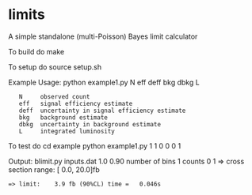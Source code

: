 # limits
A simple standalone (multi-Poisson)  Bayes limit calculator

To build do
	make
  
To setup do
	source setup.sh
  
Example
    Usage:
       python example1.py N eff deff bkg dbkg L

       N     observed count
       eff   signal efficiency estimate
       deff  uncertainty in signal efficiency estimate
       bkg   background estimate
       dbkg  uncertainty in background estimate
       L     integrated luminosity

To test do
	cd example 
	python example1.py 1 1 0 0 0 1
  
Output:
	blimit.py inputs.dat        1.0 0.90
	number of bins 1
	counts
		0		1
	=> cross section range: [   0.0,   20.0]fb
		
	=> limit:    3.9 fb (90%CL)	time =   0.046s
  

  

